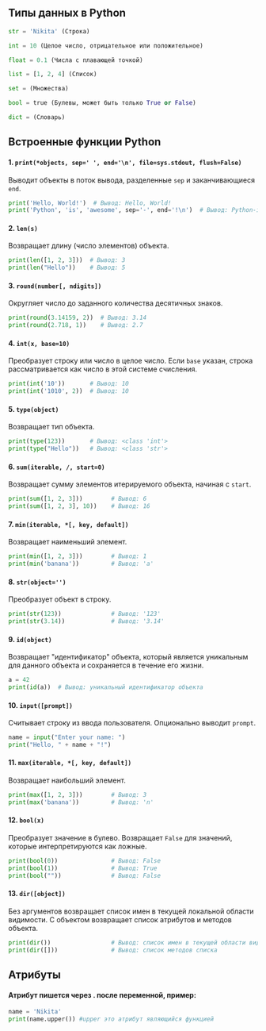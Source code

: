 ## Типы данных в Python

```python
str = 'Nikita' (Строка)

int = 10 (Целое число, отрицательное или положительное)

float = 0.1 (Числа с плавающей точкой)

list = [1, 2, 4] (Список)

set = (Множества)

bool = true (Булевы, может быть только True or False)

dict = (Словарь)

```

## Встроенные функции Python

#### 1. `print(*objects, sep=' ', end='\n', file=sys.stdout, flush=False)`
Выводит объекты в поток вывода, разделенные `sep` и заканчивающиеся `end`.

```python
print('Hello, World!')  # Вывод: Hello, World!
print('Python', 'is', 'awesome', sep='-', end='!\n')  # Вывод: Python-is-awesome!
```

#### 2. `len(s)`
Возвращает длину (число элементов) объекта.

```python
print(len([1, 2, 3]))  # Вывод: 3
print(len("Hello"))    # Вывод: 5
```

#### 3. `round(number[, ndigits])`
Округляет число до заданного количества десятичных знаков.

```python
print(round(3.14159, 2))  # Вывод: 3.14
print(round(2.718, 1))    # Вывод: 2.7
```

#### 4. `int(x, base=10)`
Преобразует строку или число в целое число. Если `base` указан, строка рассматривается как число в этой системе счисления.

```python
print(int('10'))       # Вывод: 10
print(int('1010', 2))  # Вывод: 10
```

#### 5. `type(object)`
Возвращает тип объекта.

```python
print(type(123))       # Вывод: <class 'int'>
print(type("Hello"))   # Вывод: <class 'str'>
```

#### 6. `sum(iterable, /, start=0)`
Возвращает сумму элементов итерируемого объекта, начиная с `start`.

```python
print(sum([1, 2, 3]))        # Вывод: 6
print(sum([1, 2, 3], 10))    # Вывод: 16
```

#### 7. `min(iterable, *[, key, default])`
Возвращает наименьший элемент.

```python
print(min([1, 2, 3]))        # Вывод: 1
print(min('banana'))         # Вывод: 'a'
```

#### 8. `str(object='')`
Преобразует объект в строку.

```python
print(str(123))              # Вывод: '123'
print(str(3.14))             # Вывод: '3.14'
```

#### 9. `id(object)`
Возвращает "идентификатор" объекта, который является уникальным для данного объекта и сохраняется в течение его жизни.

```python
a = 42
print(id(a))  # Вывод: уникальный идентификатор объекта
```

#### 10. `input([prompt])`
Считывает строку из ввода пользователя. Опционально выводит `prompt`.

```python
name = input("Enter your name: ")
print("Hello, " + name + "!")
```

#### 11. `max(iterable, *[, key, default])`
Возвращает наибольший элемент.

```python
print(max([1, 2, 3]))        # Вывод: 3
print(max('banana'))         # Вывод: 'n'
```

#### 12. `bool(x)`
Преобразует значение в булево. Возвращает `False` для значений, которые интерпретируются как ложные.

```python
print(bool(0))               # Вывод: False
print(bool(1))               # Вывод: True
print(bool(""))              # Вывод: False
```

#### 13. `dir([object])`
Без аргументов возвращает список имен в текущей локальной области видимости. С объектом возвращает список атрибутов и методов объекта.

```python
print(dir())                 # Вывод: список имен в текущей области видимости
print(dir([]))               # Вывод: список методов списка
```

## Атрибуты

#### Атрибут пишется через . после переменной, пример:
```python
name = 'Nikita'
print(name.upper()) #upper это атрибут являющийся функцией
```
